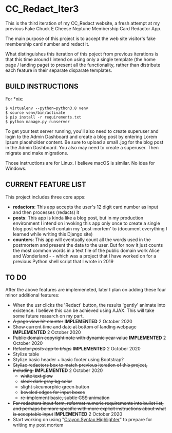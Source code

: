 # CC_Redact_Iter3

This is the third iteration of my CC_Redact website, a fresh attempt at my previous Fake Chuck E Cheese Neptune Membership Card Redactor App. 

The main purpose of this project is to accept the web site visitor's fake membership card number and redact it.

What distinguishes this iteration of this poject from previous iterations is that this time around I intend on using only a single template (the home page / landing page) to present all the functionality, rather than distribute each feature in their separate disparate templates. 

## BUILD INSTRUCTIONS

For *nix:
```
$ virtualenv --python=python3.8 venv
$ source venv/bin/activate
$ pip install -r requirements.txt
$ python manage.py runserver
```
To get your test server running, you'll also need to create superuser and login to the Admin Dashboard and create a blog post by entering Lorem Ipsum placeholder content. Be sure to upload a small .jpg for the blog post in the Admin Dashboard. You also may need to create a superuser.  Then migrate and make migrations.

Those instructions are for Linux. I believe macOS is similar. No idea for Windows.

## CURRENT FEATURE LIST

This project includes three core apps:
* <strong>redactors</strong>: This app accepts the user's 12 digit card number as input and then processes (redacts) it
* <strong>posts</strong>: This app is kinda like a blog post, but in my production environment I intend on invoking this app only once to create a single blog post which will contain my 'post-mortem' to (document everything I learned while writing this Django site)
* <strong>counters</strong>: This app will eventually count all the words used in the postmortem and present the data to the user. But for now it just counts the most common words in a text file of the public domain work Alice and Wonderland - - which was a project that I have worked on for a previous Python shell script that I wrote in 2019

## TO DO

After the above features are implemeneted, later I plan on adding these four minor additional features:
* When the usr clicks the 'Redact' button, the results 'gently' animate into existence.  I believe this can be achieved using AJAX. This will take some future reasarch on my part.
* ~~A page view hit counter~~ **IMPLEMENTED** 2 October 2020
* ~~Show current time and date at bottom of landing webpage~~ **IMPLEMENTED** 2 October 2020
* ~~Public domain copyright note with dynamic year value~~ **IMPLEMENTED** 2 October 2020
* ~~Refactor *posts* app to *blogs*~~ **IMPLEMENTED** 2 October 2020
* Stylize table
* Stylize basic header + basic footer using Bootstrap?
* ~~Stylize redactors box to match previous iteration of this project, including:~~ **IMPLEMENTED** 2 October 2020
    - ~~white text glow~~
    - ~~sleek dark gray bg color~~
    - ~~slight skeumorphic green button~~
    - ~~beveled edges for input boxes~~
    - ~~re-implement basic, subtle CSS animation~~
* ~~For redactors input form, reformat numeric requirements into bullet list, and perhaps be more specific with more explicit instructions about what is acceptable input~~ **IMPLEMENTED** 2 October 2020
* Start working on using "[Crayon Syntax Highlighter](https://github.com/aramk/crayon-syntax-highlighter )" to prepare for writing my post mortem
